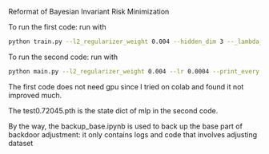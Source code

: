Reformat of Bayesian Invariant Risk Minimization

To run the first code: run with

```bash
python train.py --l2_regularizer_weight 0.004 --hidden_dim 3 --_lambda_ 100 --steps 1000 --lr 0.0004
```

To run the second code: run with
```bash
python main.py --l2_regularizer_weight 0.004 --lr 0.0004 --print_every -1 --hidden_dim 1000 --penalty_weight 60000 --steps 600 --data_num 20000 --seed 0 --wandb_log_freq -1 --model MLP --shape 28 --sampleN 100 --device 0
```

The first code does not need gpu since I tried on colab and found it not improved much.

The test0.72045.pth is the state dict of mlp in the second code.

By the way, the backup_base.ipynb is used to back up the base part of backdoor adjustment: it only contains logs and code that involves adjusting dataset
